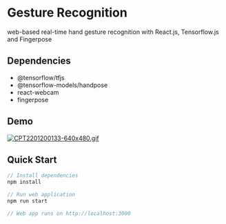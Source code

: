 # Gesture Recognition
web-based real-time hand gesture recognition with React.js, Tensorflow.js and Fingerpose
## Dependencies
- @tensorflow/tfjs
- @tensorflow-models/handpose
- react-webcam
- fingerpose
## Demo
[![CPT2201200133-640x480.gif](https://i.postimg.cc/x1vTfQNm/CPT2201200133-640x480.gif)](https://postimg.cc/CRKV7WNM)
## Quick Start
```javascript
// Install dependencies
npm install

// Run web application
npm run start

// Web app runs on http://localhost:3000
```
